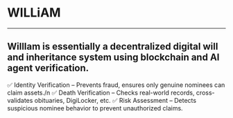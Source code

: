 # WILLiAM
----------
WillIam is essentially a decentralized digital will and inheritance system using blockchain and AI agent verification.
------

✅ Identity Verification – Prevents fraud, ensures only genuine nominees can claim assets./n
✅ Death Verification – Checks real-world records, cross-validates obituaries, DigiLocker, etc.
✅ Risk Assessment – Detects suspicious nominee behavior to prevent unauthorized claims.
